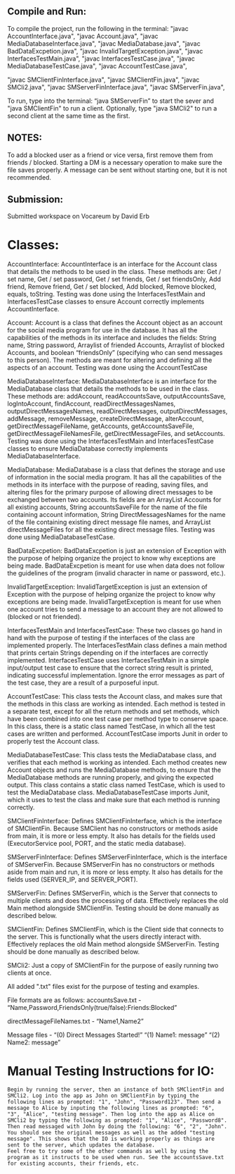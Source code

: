 ## Compile and Run:

To compile the project, run the following in the terminal:
"javac AccountInterface.java",
"javac Account.java",
"javac MediaDatabaseInterface.java",
"javac MediaDatabase.java",
"javac BadDataExcpetion.java",
"javac InvalidTargetException.java",
"javac InterfacesTestMain.java",
"javac InterfacesTestCase.java",
"javac MediaDatabaseTestCase.java",
"javac AccountTestCase.java",

"javac SMClientFinInterface.java",
"javac SMClientFin.java",
"javac SMCli2.java",
"javac SMServerFinInterface.java",
"javac SMServerFin.java",

To run, type into the terminal: “java SMServerFin” to start the sever and "java SMClientFin" to run a client. Optionally, type "java SMCli2" to run a second client at the same time as the first.

## NOTES:

To add a blocked user as a friend or vice versa, first remove them from friends / blocked.
Starting a DM is a necessary operation to make sure the file saves properly. A message can be sent without starting one, but it is not recommended.

## Submission:

Submitted workspace on Vocareum by David Erb

# Classes:

AccountInterface:
	AccountInterface is an interface for the Account class that details the methods to be used in the class. These methods are: Get / set name, Get / set password, Get / set friends, Get / set friendsOnly, Add friend, Remove friend, Get / set blocked, Add blocked, Remove blocked, equals, toString. Testing was done using the InterfacesTestMain and InterfacesTestCase classes to ensure Account correctly implements AccountInterface.

Account:
	Account is a class that defines the Account object as an account for the social media program for use in the database. It has all the capabilities of the methods in its interface and includes the fields: String name, String password, Arraylist of friended Accounts, Arraylist of blocked Accounts, and boolean “friendsOnly” (specifying who can send messages to this person). The methods are meant for altering and defining all the aspects of an account. Testing was done using the AccountTestCase

MediaDatabaseInterface:
	MediaDatabaseInterface is an interface for the MediaDatabase class that details the methods to be used in the class. These methods are: addAccount, readAccountsSave, outputAccountsSave, logIntoAccount, findAccount, readDirectMessagesNames, outputDirectMessagesNames, readDirectMessages, outputDirectMessages, addMessage, removeMessage, createDirectMessage, alterAccount, getDirectMessageFileName, getAccounts, getAccountsSaveFile, getDirectMessageFileNamesFile, getDirectMessageFiles, and setAccounts. Testing was done using the InterfacesTestMain and InterfacesTestCase classes to ensure MediaDatabase correctly implements MediaDatabaseInterface.

MediaDatabase:
	MediaDatabase is a class that defines the storage and use of information in the social media program. It has all the capabilities of the methods in its interface with the purpose of reading, saving files, and altering files for the primary purpose of allowing direct messages to be exchanged between two accounts. Its fields are an ArrayList Accounts for all existing accounts, String accountsSaveFile for the name of the file containing account information, String DirectMessagesNames for the name of the file containing existing direct message file names, and ArrayList<String> directMessageFiles for all the existing direct message files. Testing was done using MediaDatabaseTestCase.


BadDataExcpetion:
	BadDataExcpetion is just an extension of Exception with the purpose of helping organize the project to know why exceptions are being made. BadDataExcpetion is meant for use when data does not follow the guidelines of the program (invalid character in name or password, etc.).

InvalidTargetException:
		InvalidTargetException is just an extension of Exception with the purpose of helping organize the project to know why exceptions are being made. InvalidTargetException is meant for use when one account tries to send a message to an account they are not allowed to (blocked or not friended).


InterfacesTestMain and InterfacesTestCase:
	These two classes go hand in hand with the purpose of testing if the interfaces of the class are implemented properly. The InterfacesTestMain class defines a main method that prints certain Strings depending on if the interfaces are correctly implemented. InterfacesTestCase uses InterfacesTestMain in a simple input/output test case to ensure that the correct string result is printed, indicating successful implementation. Ignore the error messages as part of the test case, they are a result of a purposeful input.

AccountTestCase: 
	This class tests the Account class, and makes sure that the methods in this class are working as intended. Each method is tested in a separate test, except for all the return methods and set methods, which have been combined into one test case per method type to conserve space. In this class, there is a static class named TestCase, in which all the test cases are written and performed. AccountTestCase imports Junit in order to properly test the Account class.

MediaDatabaseTestCase:
	This class tests the MediaDatabase class, and verifies that each method is working as intended. Each method creates new Account objects and runs the MediaDatabase methods, to ensure that the MediaDatabase methods are running properly, and giving the expected output. This class contains a static class named TestCase, which is used to test the MediaDatabase class. MediaDatabaseTestCase imports Junit, which it uses to test the class and make sure that each method is running correctly. 


SMClientFinInterface:
	Defines SMClientFinInterface, which is the interface of SMClientFin. Because SMClient has no constructors or methods aside from main, it is more or less empty. It also has details for the fields used (ExecutorService pool, PORT, and the static media database).

SMServerFinInterface:
	Defines SMServerFinInterface, which is the interface of SMServerFin. Because SMServerFin has no constructors or methods aside from main and run, it is more or less empty. It also has details for the fields used (SERVER_IP, and SERVER_PORT).

SMServerFin:
	Defines SMServerFin, which is the Server that connects to multiple clients and does the processing of data. Effectively replaces the old Main method alongside SMClientFin. Testing should be done manually as described below.

SMClientFin:
	Defines SMClientFin, which is the Client side that connects to the server. This is functionally what the users directly interact with. Effectively replaces the old Main method alongside SMServerFin. Testing should be done manually as described below.

SMCli2:
	Just a copy of SMClientFin for the purpose of easily running two clients at once.


All added ".txt" files exist for the purpose of testing and examples.

File formats are as follows:
accountsSave.txt -
	“Name,Password,FriendsOnly(true/false):Friends:Blocked”

directMessageFileNames.txt -
	“Name1,Name2”

Message files - 
	“(0) Direct Messages Started!”
	“(1) Name1: message”
	“(2) Name2: message”

# Manual Testing Instructions for IO:

	Begin by running the server, then an instance of both SMClientFin and SMCli2. Log into the app as John on SMClientFin by typing the following lines as prompted: "1", "John", "Password123". Then send a message to Alice by inputing the following lines as prompted: "6", "3", "Alice", "testing message". Then log into the app as Alice on SMCli2 by typing the following as prompted: "1", "Alice", "Password8". Then read messaged with John by doing the following: "6", "2", "John". You should see the original messages as well as the added "testing message". This shows that the IO is working properly as things are sent to the server, which updates the database.
	Feel free to try some of the other commands as well by using the program as it instructs to be used when run. See the accountsSave.txt for existing accounts, their friends, etc.
